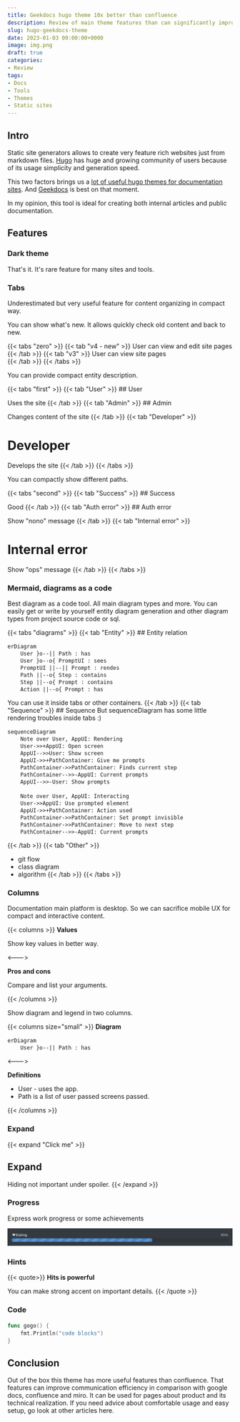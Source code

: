 ```yaml
---
title: Geekdocs hugo theme 10x better than confluence
description: Review of main theme features than can significantly improve your team communication
slug: hugo-geekdocs-theme
date: 2023-01-03 00:00:00+0000
image: img.png
draft: true
categories:
- Review
tags:
- Docs
- Tools
- Themes
- Static sites
---
```


## Intro

Static site generators allows to create very feature rich websites just from markdown files.
[Hugo](https://gohugo.io/) has huge and growing community of users because of its usage simplicity and generation speed. 

This two factors brings us a [lot of useful hugo themes for documentation sites](https://themes.gohugo.io/tags/docs/). And [Geekdocs](https://geekdocs.de/) is best on that moment.  

In my opinion, this tool is ideal for creating both internal articles and public documentation.

## Features

### Dark theme

That's it. It's rare feature for many sites and tools.

### Tabs

Underestimated but very useful feature for content organizing in compact way.

You can show what's new. It allows quickly check old content and back to new.

{{< tabs "zero" >}}
{{< tab "v4 - new" >}} User can view and edit site pages 
{{< /tab >}}
{{< tab "v3" >}} User can view site pages  
{{< /tab >}}
{{< /tabs >}}


You can provide compact entity description.

{{< tabs "first" >}}
{{< tab "User" >}} ## User
 
Uses the site 
{{< /tab >}}
{{< tab "Admin" >}} ## Admin

Changes content of the site 
{{< /tab >}}
{{< tab "Developer" >}} 
# Developer 

Develops the site
{{< /tab >}}
{{< /tabs >}}

You can compactly show different paths.

{{< tabs "second" >}}
{{< tab "Success" >}} ## Success
 
Good
{{< /tab >}}
{{< tab "Auth error" >}} ## Auth error

Show "nono" message
{{< /tab >}}
{{< tab "Internal error" >}} 
# Internal error 

Show "ops" message
{{< /tab >}}
{{< /tabs >}}

### Mermaid, diagrams as a code

Best diagram as a code tool. All main diagram types and more. You can easily get or write by yourself entity diagram generation and other diagram types from project source code or sql.

{{< tabs "diagrams" >}}
{{< tab "Entity" >}} ## Entity relation

```mermaid
erDiagram
    User }o--|| Path : has
    User }o--o{ PromptUI : sees
    PromptUI ||--|| Prompt : rendes
    Path ||--o{ Step : contains
    Step ||--o{ Prompt : contains
    Action ||--o{ Prompt : has
```

You can use it inside tabs or other containers.
{{< /tab >}}
{{< tab "Sequence" >}} ## Sequence
But sequenceDiagram has some little rendering troubles inside tabs :)

```mermaid
sequenceDiagram
    Note over User, AppUI: Rendering
    User->>+AppUI: Open screen
    AppUI-->>User: Show screen
    AppUI->>+PathContainer: Give me prompts
    PathContainer->>PathContainer: Finds current step
    PathContainer-->>-AppUI: Current prompts
    AppUI-->>-User: Show prompts
    
    Note over User, AppUI: Interacting
    User->>AppUI: Use prompted element
    AppUI->>+PathContainer: Action used
    PathContainer->>PathContainer: Set prompt invisible
    PathContainer->>PathContainer: Move to next step
    PathContainer-->>-AppUI: Current prompts
```
{{< /tab >}}
{{< tab "Other" >}}
- git flow
- class diagram
- algorithm
{{< /tab >}}
{{< /tabs >}}

### Columns

Documentation main platform is desktop. So we can sacrifice mobile UX for compact and interactive content.

{{< columns >}} <!-- begin columns block -->
**Values**

Show key values in better way.

<---> <!-- magic separator, between columns -->

**Pros and cons**

Compare and list your arguments.

{{< /columns >}}

Show diagram and legend in two columns.

{{< columns size="small" >}}
**Diagram**

```mermaid
erDiagram
    User }o--|| Path : has
```

<--->

**Definitions**

- User - uses the app.
- Path is a list of user passed screens passed.

{{< /columns >}}

### Expand

{{< expand "Click me" >}}
## Expand
Hiding not important under spoiler.
{{< /expand >}}

### Progress

Express work progress or some achievements

![](progress.png)

### Hints

{{< quote>}}
**Hits is powerful**

You can make strong accent on important details.
{{< /quote >}}

### Code

```go
func gogo() {
	fmt.Println("code blocks")
}
```

## Conclusion

Out of the box this theme has more useful features than confluence. That features can improve communication efficiency in comparison with google docs, confluence and miro. It can be used for pages about product and its technical realization. If you need advice about comfortable usage and easy setup, go look at other articles here.